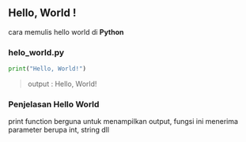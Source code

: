## Hello, World !
cara memulis hello world di **Python**

### helo_world.py
```python
print("Hello, World!")
```
>output : Hello, World!

### Penjelasan Hello World
print function berguna untuk menampilkan output, fungsi ini menerima parameter berupa int, string dll